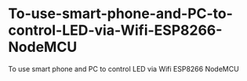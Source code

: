 # To-use-smart-phone-and-PC-to-control-LED-via-Wifi-ESP8266-NodeMCU
To use smart phone and PC to control LED via Wifi ESP8266 NodeMCU
